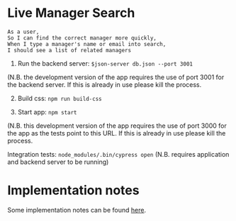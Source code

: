 # Live Manager Search

```
As a user,
So I can find the correct manager more quickly,
When I type a manager's name or email into search,
I should see a list of related managers
```

1. Run the backend server: ```$json-server db.json --port 3001```

(N.B. the development version of the app requires the use of port 3001 for the backend server. If this is already in use please kill the process.

2. Build css: `npm run build-css`

3. Start app: `npm start`

(N.B. this development version of the app requires the use of port 3000  for the app as the tests point to this URL. If this is already in use please kill the process.

Integration tests: `node_modules/.bin/cypress open`
(N.B. requires application and backend server to be running)

# Implementation notes 
Some implementation notes can be found [here](https://hackmd.io/s/SJ0RjHLuX).
